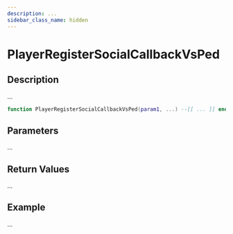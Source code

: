 ```yaml
---
description: ...
sidebar_class_name: hidden
---
```


# PlayerRegisterSocialCallbackVsPed

## Description

...

```lua
function PlayerRegisterSocialCallbackVsPed(param1, ...) --[[ ... ]] end
```

## Parameters

...

## Return Values

...

## Example

...

